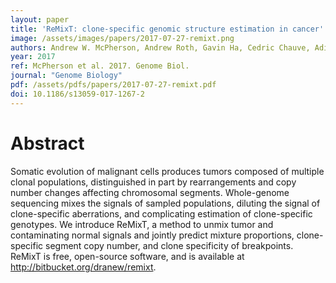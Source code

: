 ```yaml
---
layout: paper
title: 'ReMixT: clone-specific genomic structure estimation in cancer'
image: /assets/images/papers/2017-07-27-remixt.png
authors: Andrew W. McPherson, Andrew Roth, Gavin Ha, Cedric Chauve, Adi Steif, Camila P. E. de Souza, Peter Eirew, Alexandre Bouchard-Côté, Sam Aparicio, S. Cenk Sahinalp and Sohrab P. Shah
year: 2017
ref: McPherson et al. 2017. Genome Biol.
journal: "Genome Biology"
pdf: /assets/pdfs/papers/2017-07-27-remixt.pdf
doi: 10.1186/s13059-017-1267-2
---
```


# Abstract

Somatic evolution of malignant cells produces tumors composed of multiple clonal populations, distinguished in part by rearrangements and copy number changes affecting chromosomal segments. Whole-genome sequencing mixes the signals of sampled populations, diluting the signal of clone-specific aberrations, and complicating estimation of clone-specific genotypes. We introduce ReMixT, a method to unmix tumor and contaminating normal signals and jointly predict mixture proportions, clone-specific segment copy number, and clone specificity of breakpoints. ReMixT is free, open-source software, and is available at http://bitbucket.org/dranew/remixt.
